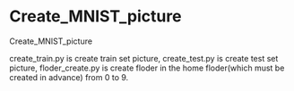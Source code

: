 # Create_MNIST_picture
Create_MNIST_picture

create_train.py is create train set picture, create_test.py is create test set picture, floder_create.py is create floder in the home floder(which must be created in advance) from 0 to 9. 
